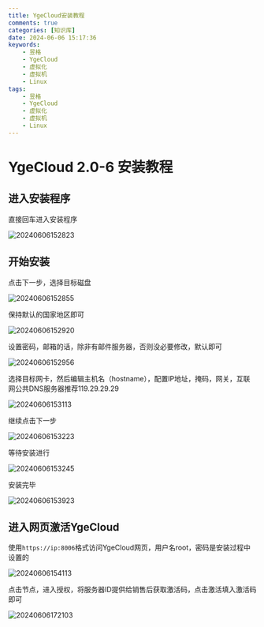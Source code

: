 ```yaml
---
title: YgeCloud安装教程
comments: true
categories: [知识库]
date: 2024-06-06 15:17:36
keywords:
    - 昱格
    - YgeCloud
    - 虚拟化
    - 虚拟机
    - Linux
tags:
    - 昱格
    - YgeCloud
    - 虚拟化
    - 虚拟机
    - Linux
---
```


# YgeCloud 2.0-6 安装教程

## 进入安装程序

直接回车进入安装程序

![20240606152823](https://img.hackerbs.com//20240606152823.png)

<!-- more -->

## 开始安装

点击下一步，选择目标磁盘

![20240606152855](https://img.hackerbs.com//20240606152855.png)

保持默认的国家地区即可

![20240606152920](https://img.hackerbs.com//20240606152920.png)

设置密码，邮箱的话，除非有邮件服务器，否则没必要修改，默认即可

![20240606152956](https://img.hackerbs.com//20240606152956.png)

选择目标网卡，然后编辑主机名（hostname），配置IP地址，掩码，网关，互联网公共DNS服务器推荐119.29.29.29

![20240606153113](https://img.hackerbs.com//20240606153113.png)

继续点击下一步

![20240606153223](https://img.hackerbs.com//20240606153223.png)

等待安装进行

![20240606153245](https://img.hackerbs.com//20240606153245.png)

安装完毕

![20240606153923](https://img.hackerbs.com//20240606153923.png)

## 进入网页激活YgeCloud

使用`https://ip:8006`格式访问YgeCloud网页，用户名root，密码是安装过程中设置的

![20240606154113](https://img.hackerbs.com//20240606154113.png)

点击节点，进入授权，将服务器ID提供给销售后获取激活码，点击激活填入激活码即可

![20240606172103](https://img.hackerbs.com//20240606172103.png)